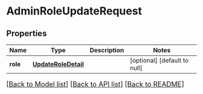 # AdminRoleUpdateRequest

## Properties
Name | Type | Description | Notes
------------ | ------------- | ------------- | -------------
**role** | [**UpdateRoleDetail**](UpdateRoleDetail.md) |  | [optional] [default to null]

[[Back to Model list]](../README.md#documentation-for-models) [[Back to API list]](../README.md#documentation-for-api-endpoints) [[Back to README]](../README.md)

<style>
     p, ul, ol, li { font-size: 18px !important;}
</style>


